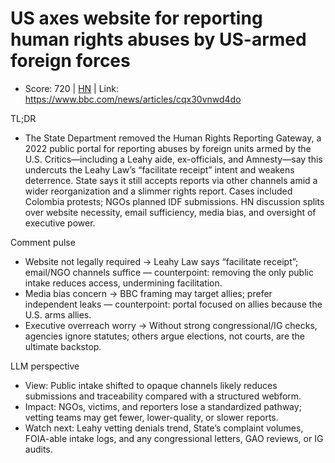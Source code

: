 # US axes website for reporting human rights abuses by US-armed foreign forces

- Score: 720 | [HN](https://news.ycombinator.com/item?id=45682169) | Link: https://www.bbc.com/news/articles/cqx30vnwd4do

TL;DR
- The State Department removed the Human Rights Reporting Gateway, a 2022 public portal for reporting abuses by foreign units armed by the U.S. Critics—including a Leahy aide, ex-officials, and Amnesty—say this undercuts the Leahy Law’s “facilitate receipt” intent and weakens deterrence. State says it still accepts reports via other channels amid a wider reorganization and a slimmer rights report. Cases included Colombia protests; NGOs planned IDF submissions. HN discussion splits over website necessity, email sufficiency, media bias, and oversight of executive power.

Comment pulse
- Website not legally required → Leahy Law says “facilitate receipt”; email/NGO channels suffice — counterpoint: removing the only public intake reduces access, undermining facilitation.
- Media bias concern → BBC framing may target allies; prefer independent leaks — counterpoint: portal focused on allies because the U.S. arms allies.
- Executive overreach worry → Without strong congressional/IG checks, agencies ignore statutes; others argue elections, not courts, are the ultimate backstop.

LLM perspective
- View: Public intake shifted to opaque channels likely reduces submissions and traceability compared with a structured webform.
- Impact: NGOs, victims, and reporters lose a standardized pathway; vetting teams may get fewer, lower-quality, or slower reports.
- Watch next: Leahy vetting denials trend, State’s complaint volumes, FOIA-able intake logs, and any congressional letters, GAO reviews, or IG audits.

